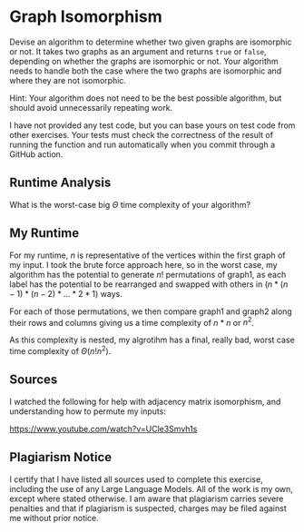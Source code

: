 # Graph Isomorphism

Devise an algorithm to determine whether two given graphs are isomorphic or not.
It takes two graphs as an argument and returns `true` or `false`, depending on
whether the graphs are isomorphic or not. Your algorithm needs to handle both
the case where the two graphs are isomorphic and where they are not isomorphic.

Hint: Your algorithm does not need to be the best possible algorithm, but should
avoid unnecessarily repeating work.

I have not provided any test code, but you can base yours on test code from
other exercises. Your tests must check the correctness of the result of running
the function and run automatically when you commit through a GitHub action.

## Runtime Analysis

What is the worst-case big $\Theta$ time complexity of your algorithm?

## My Runtime

For my runtime, $n$ is representative of the vertices within the first graph
of my input. I took the brute force approach here, so in the worst case, my
algorithm has the potential to generate $n!$ permutations of graph1, as each
label has the potential to be rearranged and swapped with others in $(n *
(n-1) * (n - 2) * ... * 2 * 1)$ ways.  

For each of those permutations, we then compare graph1 and graph2 along
their rows and columns giving us a time complexity of $n * n$ or $n^2$.  

As this complexity is nested, my algrotihm has a final, really bad, worst
case time complexity of $\Theta(n!n^2)$.  

## Sources

I watched the following for help with adjacency matrix isomorphism, and
understanding how to permute my inputs:  

https://www.youtube.com/watch?v=UCle3Smvh1s  

## Plagiarism Notice

I certify that I have listed all sources used to complete this exercise, including the use of any Large Language Models. All of the work is my own, except where stated otherwise. I am aware that plagiarism carries severe penalties and that if plagiarism is suspected, charges may be filed against me without prior notice.
